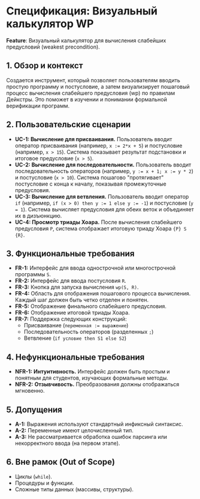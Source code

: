 # Спецификация: Визуальный калькулятор WP

**Feature**: Визуальный калькулятор для вычисления слабейших предусловий (weakest precondition).

## 1. Обзор и контекст

Создается инструмент, который позволяет пользователям вводить простую программу и постусловие, а затем визуализирует пошаговый процесс вычисления слабейшего предусловия (wp) по правилам Дейкстры. Это поможет в изучении и понимании формальной верификации программ.

## 2. Пользовательские сценарии

- **UC-1: Вычисление для присваивания.** Пользователь вводит оператор присваивания (например, `x := 2*x + 5`) и постусловие (например, `x > 15`). Система показывает результат подстановки и итоговое предусловие (`x > 5`).
- **UC-2: Вычисление для последовательности.** Пользователь вводит последовательность операторов (например, `y := x + 1; x := y * 2`) и постусловие (`x > 10`). Система пошагово "протягивает" постусловие с конца к началу, показывая промежуточные предусловия.
- **UC-3: Вычисление для ветвления.** Пользователь вводит оператор `if` (например, `if (x > 0) then y := 1 else y := -1`) и постусловие (`y = 1`). Система вычисляет предусловия для обеих веток и объединяет их в дизъюнкцию.
- **UC-4: Просмотр триады Хоара.** После вычисления слабейшего предусловия `P`, система отображает итоговую триаду Хоара `{P} S {R}`.

## 3. Функциональные требования

- **FR-1:** Интерфейс для ввода однострочной или многострочной программы `S`.
- **FR-2:** Интерфейс для ввода постусловия `R`.
- **FR-3:** Кнопка для запуска вычисления `wp(S, R)`.
- **FR-4:** Область для отображения пошагового процесса вычисления. Каждый шаг должен быть четко отделен и понятен.
- **FR-5:** Отображение финального слабейшего предусловия.
- **FR-6:** Отображение итоговой триады Хоара.
- **FR-7:** Поддержка следующих конструкций:
    - Присваивание (`переменная := выражение`)
    - Последовательность операторов (разделенных `;`)
    - Ветвление (`if условие then S1 else S2`)

## 4. Нефункциональные требования

- **NFR-1:** **Интуитивность.** Интерфейс должен быть простым и понятным для студентов, изучающих формальные методы.
- **NFR-2:** **Отзывчивость.** Преобразования должны отображаться мгновенно.

## 5. Допущения

- **A-1:** Выражения используют стандартный инфиксный синтаксис.
- **A-2:** Переменные имеют целочисленный тип.
- **A-3:** Не рассматривается обработка ошибок парсинга или некорректного ввода (на первом этапе).

## 6. Вне рамок (Out of Scope)

- Циклы (`while`).
- Процедуры и функции.
- Сложные типы данных (массивы, структуры).